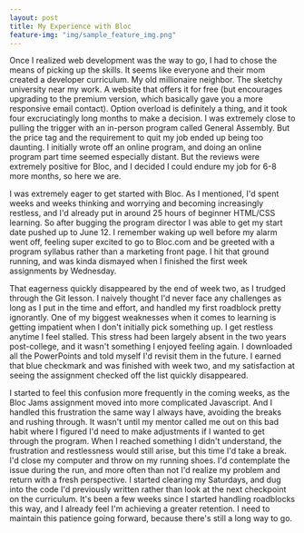 ```yaml
---
layout: post
title: My Experience with Bloc
feature-img: "img/sample_feature_img.png"
---
```

Once I realized web development was the way to go, I had to chose the means of picking up the skills. It seems like everyone and their mom created a developer curriculum. My old millionaire neighbor. The sketchy university near my work. A website that offers it for free (but encourages upgrading to the premium version, which basically gave you a more responsive email contact). Option overload is definitely a thing, and it took four excruciatingly long months to make a decision. I was extremely close to pulling the trigger with an in-person program called General Assembly. But the price tag and the requirement to quit my job ended up being too daunting. I initially wrote off an online program, and doing an online program part time seemed especially distant. But the reviews were extremely positive for Bloc, and I decided I could endure my job for 6-8 more months, so here we are.

I was extremely eager to get started with Bloc. As I mentioned, I'd spent weeks and weeks thinking and worrying and becoming increasingly restless, and I'd already put in around 25 hours of beginner HTML/CSS learning. So after bugging the program director I was able to get my start date pushed up to June 12. I remember waking up well before my alarm went off, feeling super excited to go to Bloc.com and be greeted with a program syllabus rather than a marketing front page. I hit that ground running, and was kinda dismayed when I finished the first week assignments by Wednesday.

That eagerness quickly disappeared by the end of week two, as I trudged through the Git lesson. I naively thought I'd never face any challenges as long as I put in the time and effort, and handled my first roadblock pretty ignorantly. One of my biggest weaknesses when it comes to learning is getting impatient when I don't initially pick something up. I get restless anytime I feel stalled. This stress had been largely absent in the two years post-college, and it wasn't something I enjoyed feeling again. I downloaded all the PowerPoints and told myself I'd revisit them in the future. I earned that blue checkmark and was finished with week two, and my satisfaction at seeing the assignment checked off the list quickly disappeared. 

I started to feel this confusion more frequently in the coming weeks, as the Bloc Jams assignment moved into more complicated Javascript. And I handled this frustration the same way I always have, avoiding the breaks and rushing through. It wasn't until my mentor called me out on this bad habit where I figured I'd need to make adjustments if I wanted to get through the program. When I reached something I didn't understand, the frustration and restlessness would still arise, but this time I'd take a break. I'd close my computer and throw on my running shoes. I'd contemplate the issue during the run, and more often than not I'd realize my problem and return with a fresh perspective. I started clearing my Saturdays, and dug into the code I'd previously written rather than look at the next checkpoint on the curriculum. It's been a few weeks since I started handling roadblocks this way, and I already feel I'm achieving a greater retention. I need to maintain this patience going forward, because there's still a long way to go.
